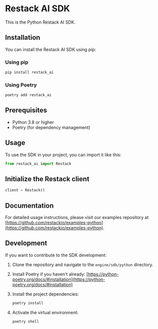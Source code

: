 # Restack AI SDK

This is the Python Restack AI SDK.

## Installation

You can install the Restack AI SDK using pip:

### Using pip

```bash
pip install restack_ai
```

### Using Poetry

```bash
poetry add restack_ai
```

## Prerequisites

- Python 3.8 or higher
- Poetry (for dependency management)

## Usage

To use the SDK in your project, you can import it like this:

```python
from restack_ai import Restack
```

## Initialize the Restack client

```python
client = Restack()
```

## Documentation

For detailed usage instructions, please visit our examples repository at [https://github.com/restackio/examples-python](https://github.com/restackio/examples-python).

## Development

If you want to contribute to the SDK development:

1. Clone the repository and navigate to the `engine/sdk/python` directory.
2. Install Poetry if you haven't already: [https://python-poetry.org/docs/#installation](https://python-poetry.org/docs/#installation)
3. Install the project dependencies:

   ```bash
   poetry install
   ```

4. Activate the virtual environment:

   ```bash
   poetry shell
   ```